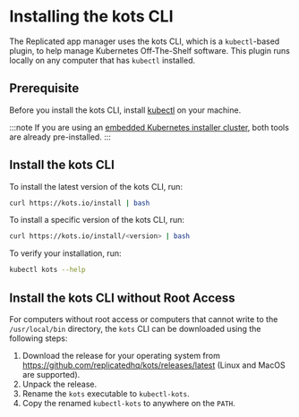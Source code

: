 # Installing the kots CLI

The Replicated app manager uses the kots CLI, which is a `kubectl`-based plugin, to help manage Kubernetes Off-The-Shelf software. This plugin runs locally on any computer that has `kubectl` installed.


## Prerequisite

Before you install the kots CLI, install [kubectl](https://kubernetes.io/docs/tasks/tools/) on your machine.

:::note
If you are using an [embedded Kubernetes installer cluster](/kotsadm/installing/installing-embedded-cluster/), both tools are already pre-installed.
:::

## Install the kots CLI

To install the latest version of the kots CLI, run:

```bash
curl https://kots.io/install | bash
```

To install a specific version of the kots CLI, run:

```bash
curl https://kots.io/install/<version> | bash
```

To verify your installation, run:

```bash
kubectl kots --help
```

## Install the kots CLI without Root Access

For computers without root access or computers that cannot write to the `/usr/local/bin` directory, the `kots` CLI can be downloaded using the following steps:

1. Download the release for your operating system from https://github.com/replicatedhq/kots/releases/latest (Linux and MacOS are supported).
1. Unpack the release.
1. Rename the `kots` executable to `kubectl-kots`.
1. Copy the renamed `kubectl-kots` to anywhere on the `PATH`.
